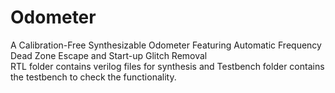 # Odometer
A Calibration-Free Synthesizable Odometer Featuring Automatic Frequency Dead Zone Escape and Start-up Glitch Removal  
RTL folder contains verilog files for synthesis and Testbench folder contains the testbench to check the functionality.

